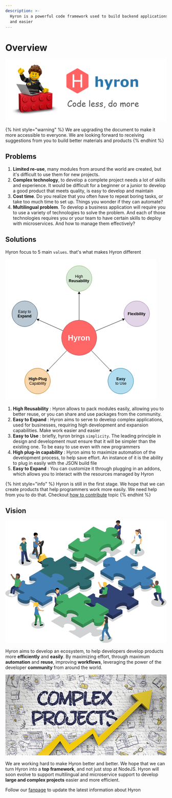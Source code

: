 ```yaml
---
description: >-
  Hyron is a powerful code framework used to build backend applications faster
  and easier
---
```


# Overview

![](.gitbook/assets/sologan-code-less.png)

{% hint style="warning" %}
We are upgrading the document to make it more accessible to everyone. We are looking forward to receiving suggestions from you to build better materials and products
{% endhint %}

## Problems

1. **Limited re-use**, many modules from around the world are created, but it's difficult to use them for new projects.
2. **Complex technology**, to develop a complete project needs a lot of skills and experience. It would be difficult for a beginner or a junior to develop a good product that meets quality, is easy to develop and maintain
3. **Cost time**. Do you realize that you often have to repeat boring tasks, or take too much time to set up. Things you wonder if they can automate?
4. **Multilingual problem**. To develop a business application will require you to use a variety of technologies to solve the problem. And each of those technologies requires you or your team to have certain skills to deploy with microservices. And how to manage them effectively?

## Solutions

Hyron focus to 5 main `values`. that's what makes Hyron different

![](.gitbook/assets/hyron-strength%20%281%29.png)

1. **High Reusability** : Hyron allows to pack modules easily, allowing you to better reuse, or you can share and use packages from the community.
2. **Easy to Expand** : Hyron aims to serve to develop complex applications, used for businesses, requiring high development and expansion capabilities. Make work easier and easier
3. **Easy to Use** : briefly, hyron brings `simplicity`. The leading principle in design and development must ensure that it will be simpler than the existing one. To be easy to use even with new programmers
4. **High plug-in capability** : Hyron aims to maximize automation of the development process, to help save effort. An instance of it is the ability to plug in easily with the JSON build file
5. **Easy to Expand** : You can customize it through plugging in an addons, which allows you to interact with the resources managed by Hyron

{% hint style="info" %}
Hyron is still in the first stage. We hope that we can create products that help programmers work more easily. We need help from you to do that. Checkout [how to contribute](contribute.md) topic
{% endhint %}

## Vision

![Unity is Strength](.gitbook/assets/cc-graphic.png)

Hyron aims to develop an ecosystem, to help developers develop products more **efficiently** and **easily**. By maximizing effort, through maximum **automation** and **reuse**, improving **workflows**, leveraging the power of the developer **community** from around the world.

![What if building a big project is as simple as playing a puzzle ?](.gitbook/assets/73ea288207e8d120e20bc02dca78719e_xl.jpg)

We are working hard to make Hyron better and better. We hope that we can turn Hyron into a **top framework**, and not just stop at NodeJS. Hyron will soon evolve to support multilingual and microservice support to develop **large and complex projects** easier and more efficient.

Follow our [fanpage](https://www.facebook.com/hyron.group/) to update the latest information about Hyron

